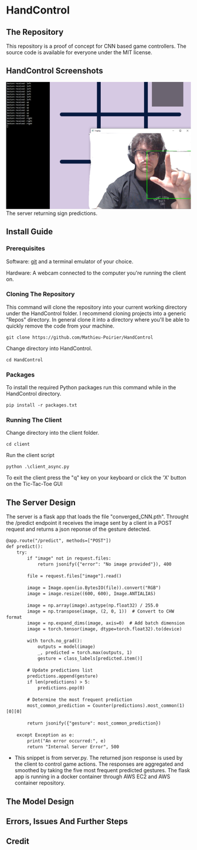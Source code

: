 # HandControl

## The Repository 

This repository is a proof of concept for CNN based game controllers. The source code is available for everyone under the MIT license.

## HandControl Screenshots

![image](images/screen2.PNG)
The server returning sign predictions.

## Install Guide

### Prerequisites

Software: [git](https://git-scm.com/book/en/v2/Getting-Started-Installing-Git) and a terminal emulator of your choice.

Hardware: A webcam connected to the computer you're running the client on.

### Cloning The Repository

This command will clone the repository into your current working directory under the HandControl folder. I recommend cloning projects into a generic "Repos" directory. In general clone it into a directory where you'll be able to quickly remove the code from your machine.
```
git clone https://github.com/Mathieu-Poirier/HandControl
```
Change directory into HandControl.
```
cd HandControl
```
### Packages
To install the required Python packages run this command while in the HandControl directory.
```
pip install -r packages.txt
```
### Running The Client
Change directory into the client folder.
```
cd client
```
Run the client script
```
python .\client_async.py
```
To exit the client press the "q" key on your keyboard or click the 'X' button on the Tic-Tac-Toe GUI

## The Server Design

The server is a flask app that loads the file "converged_CNN.pth". Throught the /predict endpoint it receives the image sent by a client in a POST request and returns a json reponse of the gesture detected.
```
@app.route("/predict", methods=["POST"])
def predict():
    try:
        if "image" not in request.files:
            return jsonify({"error": "No image provided"}), 400

        file = request.files["image"].read()

        image = Image.open(io.BytesIO(file)).convert("RGB")
        image = image.resize((600, 600), Image.ANTIALIAS)

        image = np.array(image).astype(np.float32) / 255.0
        image = np.transpose(image, (2, 0, 1))  # Convert to CHW format
        image = np.expand_dims(image, axis=0)  # Add batch dimension
        image = torch.tensor(image, dtype=torch.float32).to(device)

        with torch.no_grad():
            outputs = model(image)
            _, predicted = torch.max(outputs, 1)
            gesture = class_labels[predicted.item()]

        # Update predictions list
        predictions.append(gesture)
        if len(predictions) > 5:
            predictions.pop(0)

        # Determine the most frequent prediction
        most_common_prediction = Counter(predictions).most_common(1)[0][0]

        return jsonify({"gesture": most_common_prediction})

    except Exception as e:
        print("An error occurred:", e)
        return "Internal Server Error", 500
```
- This snippet is from server.py.
The returned json response is used by the client to control game actions. The responses are aggregated and smoothed by taking the five most frequent predicted gestures.
The flask app is running in a docker container through AWS EC2 and AWS container repository.


## The Model Design

## Errors, Issues And Further Steps

## Credit
